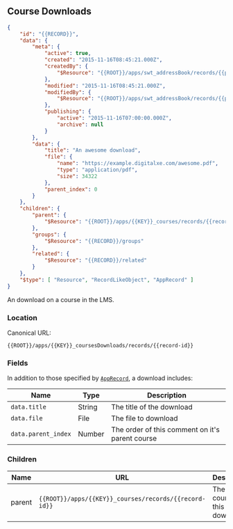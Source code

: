 ## Course Downloads

```json
{
	"id": "{{RECORD}}",
	"data": {
		"meta": {
			"active": true,
			"created": "2015-11-16T08:45:21.000Z",
			"createdBy": {
				"$Resource": "{{ROOT}}/apps/swt_addressBook/records/{{person-id}}"
			},
			"modified": "2015-11-16T08:45:21.000Z",
			"modifiedBy": {
				"$Resource": "{{ROOT}}/apps/swt_addressBook/records/{{person-id}}"
			},
			"publishing": {
				"active": "2015-11-16T07:00:00.000Z",
				"archive": null
			}
		},
		"data": {
			"title": "An awesome download",
			"file": {
				"name": "https://example.digitalxe.com/awesome.pdf",
				"type": "application/pdf",
				"size": 34322
			},
			"parent_index": 0
		}
	},
	"children": {
		"parent": {
			"$Resource": "{{ROOT}}/apps/{{KEY}}_courses/records/{{record-id}}"
		},
		"groups": {
			"$Resource": "{{RECORD}}/groups"
		},
		"related": {
			"$Resource": "{{RECORD}}/related"
		}
	},
	"$type": [ "Resource", "RecordLikeObject", "AppRecord" ]
}
```

An download on a course in the LMS.

### Location

Canonical URL:

``{{ROOT}}/apps/{{KEY}}_coursesDownloads/records/{{record-id}}``

### Fields

In addition to those specified by [``AppRecord``](#record-apprecord), a download includes:

Name | Type | Description
---- | ---- | -----------
``data.title`` | String | The title of the download
``data.file`` | File | The file to download
``data.parent_index`` | Number | The order of this comment on it's parent course

### Children

Name | URL | Description | Type
---- | ------------- | ----------- | ----
parent | ``{{ROOT}}/apps/{{KEY}}_courses/records/{{record-id}}`` | The parent course for this download | [``AppRecord``](#record-apprecord) of type [Course](#courses)
